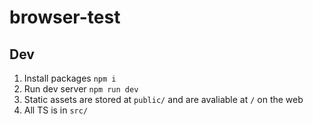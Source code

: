 # browser-test

## Dev

1. Install packages `npm i`
2. Run dev server `npm run dev`
4. Static assets are stored at `public/` and are avaliable at `/` on the web
5. All TS is in `src/`

